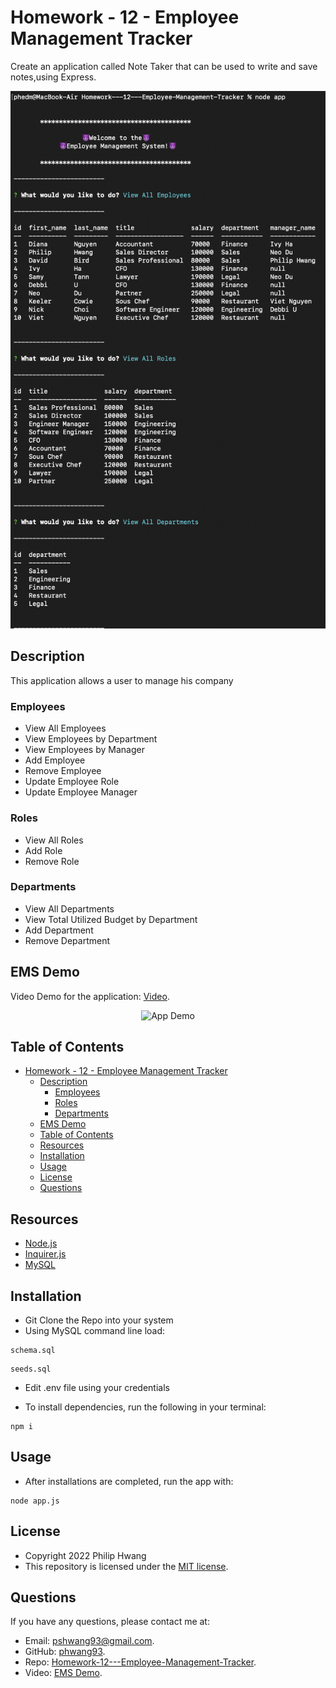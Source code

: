 # Homework - 12 - Employee Management Tracker
Create an application called Note Taker that can be used to write and save notes,using Express. 

<p align = "center">
<img alt="preview" src="./imgs/screenshot.png">
</p>

## Description
 This application allows a user to manage his company
### Employees

* View All Employees
* View Employees by Department
* View Employees by Manager
* Add Employee
* Remove Employee
* Update Employee Role
* Update Employee Manager

### Roles

* View All Roles
* Add Role
* Remove Role

### Departments

* View All Departments
* View Total Utilized Budget by Department
* Add Department
* Remove Department
## EMS Demo 

Video Demo for the application: [Video](https://youtu.be/TS4lhvd99LE).

<p align = "center">
<img alt="App Demo" src="./imgs/demo.gif">
</p>

## Table of Contents

- [Homework - 12 - Employee Management Tracker](#homework---12---employee-management-tracker)
  - [Description](#description)
    - [Employees](#employees)
    - [Roles](#roles)
    - [Departments](#departments)
  - [EMS Demo](#ems-demo)
  - [Table of Contents](#table-of-contents)
  - [Resources](#resources)
  - [Installation](#installation)
  - [Usage](#usage)
  - [License](#license)
  - [Questions](#questions)

## Resources

* [Node.js](https://nodejs.org/)
* [Inquirer.js](https://www.npmjs.com/package/inquirer)
* [MySQL](https://www.npmjs.com/package/mysql)

## Installation

* Git Clone the Repo into your system
* Using MySQL command line load: 
```
schema.sql
```
```
seeds.sql
```
* Edit .env file using your credentials

* To install dependencies, run the following in your terminal:

```
npm i 
```
## Usage

* After installations are completed, run the app with: 

```
node app.js
```
## License

* Copyright 2022 Philip Hwang
* This repository is licensed under the [MIT license](./LICENSE).

## Questions

If you have any questions, please contact me at: 
* Email: [pshwang93@gmail.com](mailto:pshwang93@gmail.com). 
* GitHub: [phwang93](https://github.com/phwang93).
* Repo: [Homework-12---Employee-Management-Tracker](https://github.com/phwang93/Homework---12---Employee-Management-Tracker).
* Video: [EMS Demo](https://youtu.be/TS4lhvd99LE).